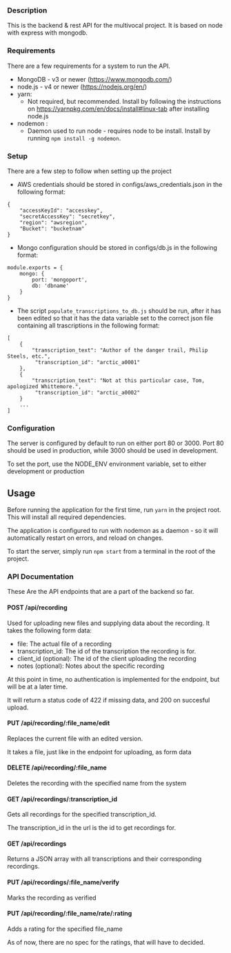 ### Description
This is the backend & rest API for the multivocal project.
It is based on node with express with mongodb.

### Requirements

There are a few requirements for a system to run the API.

* MongoDB - v3 or newer (https://www.mongodb.com/)
* node.js - v4 or newer (https://nodejs.org/en/)
* yarn:
    * Not required, but recommended. Install by following the instructions on
    https://yarnpkg.com/en/docs/install#linux-tab after installing node.js
* nodemon :
    * Daemon used to run node - requires node to be install. Install by
    running ```npm install -g nodemon```.

### Setup
There are a few step to follow when setting up the project
- AWS credentials should be stored in configs/aws_credentials.json in the following format:
```
{
    "accessKeyId": "accesskey",
    "secretAccessKey": "secretkey",
    "region": "awsregion",
    "Bucket": "bucketnam"
}
```

- Mongo configuration should be stored in configs/db.js in the following format:
```
module.exports = {
    mongo: {
        port: 'mongoport',
        db: 'dbname'
    }
}
```
- The script `populate_transcriptions_to_db.js` should be run, after it has been
edited so that it has the data variable set to the correct json file containing
all trascriptions in the following format:
```
[
    {
        "transcription_text": "Author of the danger trail, Philip Steels, etc.",
         "transcription_id": "arctic_a0001"
    },
    {
        "transcription_text": "Not at this particular case, Tom, apologized Whittemore.",
         "transcription_id": "arctic_a0002"
    }
    ...
]
```

### Configuration
The server is configured by default to run on either port 80 or 3000.
Port 80 should be used in production, while 3000 should be used in development.

To set the port, use the NODE_ENV environment variable, set to either
development or production

## Usage
Before running the application for the first time, run ```yarn``` in the project
root.  This will install all required dependencies.

The application is configured to run with nodemon as a daemon - so it will
automatically restart on errors, and reload on changes.

To start the server, simply run ```npm start``` from a terminal in the root
of the project.

### API Documentation

These Are the API endpoints that are a part of the backend so far.

#### POST /api/recording
Used for uploading new files and supplying data about the recording.
It takes the following form data:

- file: The actual file of a recording
- transcription_id: The id of the transcription the recording is for.
- client_id (optional): The id of the client uploading the recording
- notes (optional): Notes about the specific recording

At this point in time, no authentication is implemented for the endpoint,
but will be at a later time.

It will return a status code of 422 if missing data, and 200 on succesful upload.

#### PUT /api/recording/:file_name/edit
Replaces the current file with an edited version.

It takes a file, just like in the endpoint for uploading, as form data

#### DELETE /api/recording/:file_name
Deletes the recording with the specified name from the system

#### GET /api/recordings/:transcription_id
Gets all recordings for the specified transcription_id.

The transcription_id in the url is the id to get recordings for.

#### GET /api/recordings
Returns a JSON array with all transcriptions and their corresponding recordings.

#### PUT /api/recordings/:file_name/verify
Marks the recording as verified

#### PUT /api/recording/:file_name/rate/:rating
Adds a rating for the specified file_name

As of now, there are no spec for the ratings, that will have to decided.
